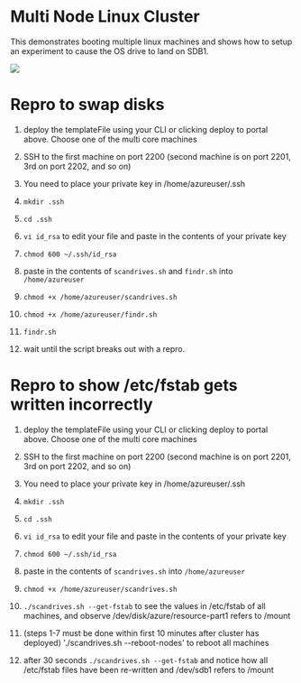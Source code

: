 # Multi Node Linux Cluster

This demonstrates booting multiple linux machines and shows how to setup an experiment to cause the OS drive to land on SDB1.

<a href="https://portal.azure.com/#create/Microsoft.Template/uri/https%3A%2F%2Fraw.githubusercontent.com%2Fanhowe%2Fscratch%2Fmaster%2Fsimplemultilinux-swapdisks%2Fazuredeploy.json" target="_blank">
    <img src="http://azuredeploy.net/deploybutton.png"/>
</a>

# Repro to swap disks

1. deploy the templateFile using your CLI or clicking deploy to portal above.  Choose one of the multi core machines

2. SSH to the first machine on port 2200 (second machine is on port 2201, 3rd on port 2202, and so on)

3. You need to place your private key in /home/azureuser/.ssh
 1. `mkdir .ssh`
 2. `cd .ssh`
 3. `vi id_rsa` to edit your file and paste in the contents of your private key
 4. `chmod 600 ~/.ssh/id_rsa`

4. paste in the contents of `scandrives.sh` and `findr.sh` into `/home/azureuser`

5. `chmod +x /home/azureuser/scandrives.sh`

6. `chmod +x /home/azureuser/findr.sh`

7. `findr.sh`

8. wait until the script breaks out with a repro.

# Repro to show /etc/fstab gets written incorrectly

1. deploy the templateFile using your CLI or clicking deploy to portal above.  Choose one of the multi core machines

2. SSH to the first machine on port 2200 (second machine is on port 2201, 3rd on port 2202, and so on)

3. You need to place your private key in /home/azureuser/.ssh
 1. `mkdir .ssh`
 2. `cd .ssh`
 3. `vi id_rsa` to edit your file and paste in the contents of your private key
 4. `chmod 600 ~/.ssh/id_rsa`

4. paste in the contents of `scandrives.sh` into `/home/azureuser`

5. `chmod +x /home/azureuser/scandrives.sh`

6. `./scandrives.sh --get-fstab` to see the values in /etc/fstab of all machines, and observe /dev/disk/azure/resource-part1 refers to /mount

7. (steps 1-7 must be done within first 10 minutes after cluster has deployed) './scandrives.sh --reboot-nodes' to reboot all machines

8. after 30 seconds `./scandrives.sh --get-fstab` and notice how all /etc/fstab files have been re-written and /dev/sdb1 refers to /mount
